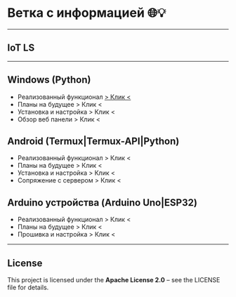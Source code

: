 # Ветка с информацией 🌐💡

---

## IoT LS

---

## Windows (Python)

- Реализованный функционал [> Клик <](https://github.com/FireTIA/IoT_Light_System/blob/info/Windows/Implemented_Features.md)
- Планы на будущее > Клик <
- Установка и настройка > Клик <
- Обзор веб панели > Клик <

## Android (Termux|Termux-API|Python)

- Реализованный функционал > Клик <
- Планы на будущее > Клик <
- Установка и настройка > Клик <
- Сопряжение с сервером > Клик <

## Arduino устройства (Arduino Uno|ESP32)

- Реализованный функционал > Клик <
- Планы на будущее > Клик <
- Прошивка и настройка > Клик <

---

## License
This project is licensed under the **Apache License 2.0** – see the LICENSE file for details.


